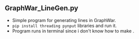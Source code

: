 ## GraphWar_LineGen.py

* Simple program for generating lines in GraphWar. 
* `pip install threading pynput` libraries and run it. 
* Program runs in terminal since i don't know how to make .
